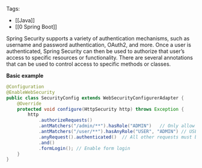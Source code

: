 Tags: 
- [[Java]]
- [[0 Spring Boot]]

Spring Security supports a variety of authentication mechanisms, such as username and password authentication, OAuth2, and more. Once a user is authenticated, Spring Security can then be used to authorize that user’s access to specific resources or functionality. There are several annotations that can be used to control access to specific methods or classes.

**Basic example**
```java
@Configuration
@EnableWebSecurity
public class SecurityConfig extends WebSecurityConfigurerAdapter {
    @Override
    protected void configure(HttpSecurity http) throws Exception {
        http
            .authorizeRequests()
            .antMatchers("/admin/**").hasRole("ADMIN")   // Only allow ADMIN role to access /admin/** endpoints
            .antMatchers("/user/**").hasAnyRole("USER", "ADMIN") // USER and ADMIN can access /user/**
            .anyRequest().authenticated()  // All other requests must be authenticated
            .and()
            .formLogin(); // Enable form login
    }
}

```
